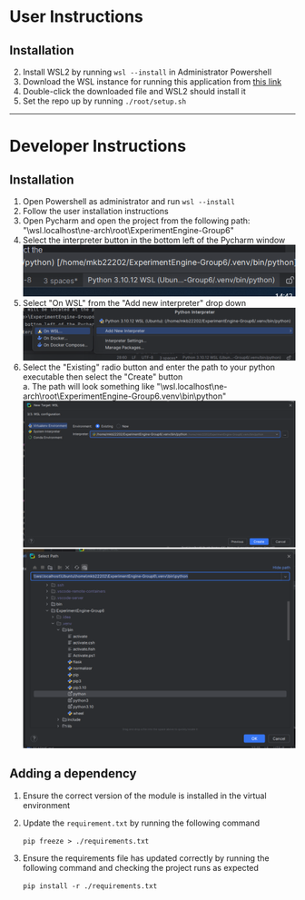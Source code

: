 # User Instructions
## Installation
2. Install WSL2 by running `wsl --install` in Administrator Powershell
2. Download the WSL instance for running this application from [this link](https://strath-my.sharepoint.com/:u:/g/personal/roderick_macrae_2022_uni_strath_ac_uk/ETGdyocvSqtDn8t2IdTEM7MBuh2AAxVrZceVSRkm8L4xLw?e=MKurY9)
3. Double-click the downloaded file and WSL2 should install it
4. Set the repo up by running `./root/setup.sh`
---

# Developer Instructions

## Installation 
1. Open Powershell as administrator and run `wsl --install`
2. Follow the user installation instructions
4. Open Pycharm and open the project from the following path: "\\wsl.localhost\ne-arch\root\ExperimentEngine-Group6"
5. Select the interpreter button in the bottom left of the Pycharm window
   ![Pasted image 20250514144225.png](guide-images/Pasted%20image%2020250514144225.png)
6. Select "On WSL" from the "Add new interpreter" drop down
   ![Pasted image 20250514144426.png](guide-images/Pasted%20image%2020250514144426.png)
7. Select the "Existing" radio button and enter the path to your python executable then select the "Create" button<br>
   a. The path will look something like "\\wsl.localhost\ne-arch\root\ExperimentEngine-Group6\.venv\bin\python"
   ![Pasted image 20250514144205.png](guide-images/Pasted%20image%2020250514144205.png)
   ![Pasted image 20250514144144.png](guide-images/Pasted%20image%2020250514144144.png)

## Adding a dependency
1. Ensure the correct version of the module is installed in the virtual environment
2. Update the `requirement.txt` by running the following command

   `pip freeze > ./requirements.txt`

3. Ensure the requirements file has updated correctly by running the following command and checking the project runs as expected

   `pip install -r ./requirements.txt`